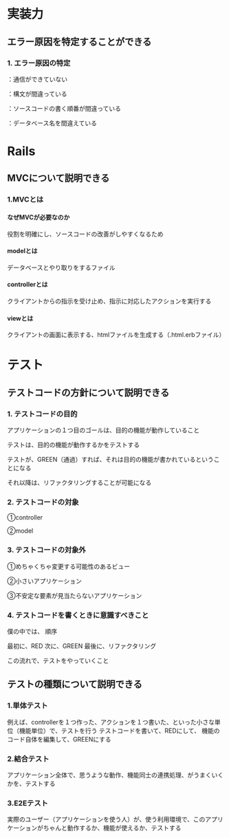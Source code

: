 
# 実装力


## エラー原因を特定することができる
### 1. エラー原因の特定

：通信ができていない

：構文が間違っている

：ソースコードの書く順番が間違っている

：データベース名を間違えている

# Rails

## MVCについて説明できる
### 1.MVCとは

#### なぜMVCが必要なのか

役割を明確にし、ソースコードの改善がしやすくなるため

#### modelとは

データベースとやり取りをするファイル

#### controllerとは

クライアントからの指示を受け止め、指示に対応したアクションを実行する


#### viewとは

クライアントの画面に表示する、htmlファイルを生成する（.html.erbファイル）


# テスト


## テストコードの方針について説明できる


### 1. テストコードの目的

アプリケーションの１つ目のゴールは、目的の機能が動作していること

テストは、目的の機能が動作するかをテストする

テストが、GREEN（通過）すれば、それは目的の機能が書かれているということになる

それ以降は、リファクタリングすることが可能になる

### 2. テストコードの対象

①controller

②model



### 3. テストコードの対象外

①めちゃくちゃ変更する可能性のあるビュー

②小さいアプリケーション

③不安定な要素が見当たらないアプリケーション


### 4. テストコードを書くときに意識すべきこと

僕の中では、
順序

最初に、RED
次に、GREEN
最後に、リファクタリング

この流れで、テストをやっていくこと


## テストの種類について説明できる

### 1.単体テスト

例えば、controllerを１つ作った、アクションを１つ書いた、といった小さな単位（機能単位）で、テストを行う
テストコードを書いて、REDにして、
機能のコード自体を編集して、GREENにする

### 2.結合テスト

アプリケーション全体で、思うような動作、機能同士の連携処理、がうまくいくかを、テストする

### 3.E2Eテスト

実際のユーザー（アプリケーションを使う人）が、使う利用環境で、このアプリケーションがちゃんと動作するか、機能が使えるか、テストする
